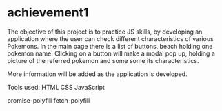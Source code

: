 # achievement1

The objective of this project is to practice JS skills, by developing an application where the user can check different characteristics of various Pokemons.
In the main page there is a list of buttons, beach holding one pokemon name. Clicking on a button will make a modal pop up, holding a picture of the referred pokemon and some some its characteristics.


More information will be added as the application is developed.


Tools used:
HTML
CSS
JavaScript

promise-polyfill
fetch-polyfill

